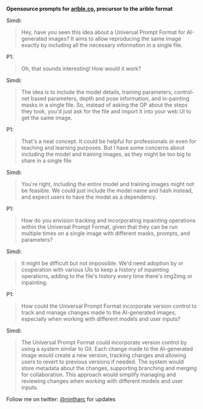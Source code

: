 

**Opensource prompts for [arible.co](arible.co/prompts), precursor to the arible format**

Simdi: 

> Hey, have you seen this idea about a Universal Prompt Format for
> AI-generated images? It aims to allow reproducing the same image exactly
> by including all the necessary information in a single file.

P1: 

> Oh, that sounds interesting! How would it work?

Simdi: 

> The idea is to include the model details, training parameters,
> control-net based parameters, depth and pose information, and
> in-painting masks in a single file. So, instead of asking the OP about
> the steps they took, you'd just ask for the file and import it into
> your web UI to get the same image.

P1: 

> That's a neat concept. It could be helpful for professionals or even
> for teaching and learning purposes. But I have some concerns about
> including the model and training images, as they might be too big to
> share in a single file.

Simdi: 

> You're right, including the entire model and training images might not
> be feasible. We could just include the model name and hash instead,
> and expect users to have the model as a dependency.

P1: 

> How do you envision tracking and incorporating inpainting operations
> within the Universal Prompt Format, given that they can be run
> multiple times on a single image with different masks, prompts, and
> parameters?

Simdi: 

> It might be difficult but not impossible. We'd need adoption by or
> cooperation with various UIs to keep a history of inpainting
> operations, adding to the file's history every time there's img2img or
> inpainting.

P1: 

> How could the Universal Prompt Format incorporate version control to
> track and manage changes made to the AI-generated images, especially
> when working with different models and user inputs?

Simdi: 

> The Universal Prompt Format could incorporate version control by using
> a system similar to Git. Each change made to the AI-generated image
> would create a new version, tracking changes and allowing users to
> revert to previous versions if needed. The system would store metadata
> about the changes, supporting branching and merging for collaboration.
> This approach would simplify managing and reviewing changes when
> working with different models and user inputs.

Follow me on twitter: [@nintharc](https://twitter.com/nintharc) for updates
